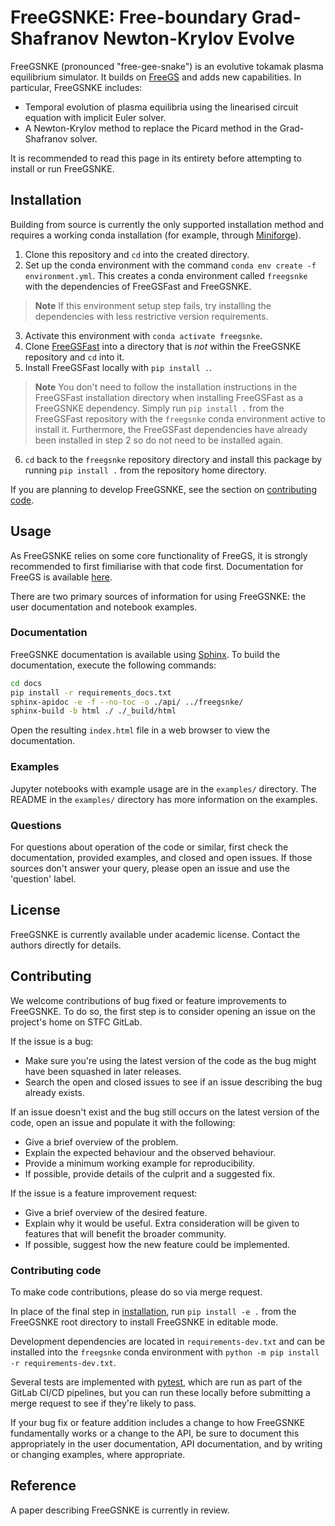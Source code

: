 # FreeGSNKE: Free-boundary Grad-Shafranov Newton-Krylov Evolve

FreeGSNKE (pronounced "free-gee-snake") is an evolutive tokamak plasma
equilibrium simulator. It builds on
[FreeGS](https://github.com/bendudson/freegs) and adds new capabilities. In
particular, FreeGSNKE includes:
- Temporal evolution of plasma equilibria using the linearised circuit equation
  with implicit Euler solver.
- A Newton-Krylov method to replace the Picard method in the Grad-Shafranov
  solver.

It is recommended to read this page in its entirety before attempting to install
or run FreeGSNKE.

## Installation
Building from source is currently the only supported installation method and
requires a working conda installation (for example, through
[Miniforge](https://github.com/conda-forge/miniforge)).

1. Clone this repository and `cd` into the created directory.
2. Set up the conda environment with the command `conda env create -f
   environment.yml`. This creates a conda environment called `freegsnke` with
   the dependencies of FreeGSFast and FreeGSNKE.
> **Note** If this environment setup step fails, try installing the dependencies
> with less restrictive version requirements. 
3. Activate this environment with `conda activate freegsnke`.
4. Clone [FreeGSFast](https://github.com/farscape-project/freegsfast) into a
   directory that is *not* within the FreeGSNKE repository and `cd` into it.
5. Install FreeGSFast locally with `pip install .`.
> **Note** You don't need to follow the installation instructions in the
> FreeGSFast installation directory when installing FreeGSFast as a FreeGSNKE
> dependency. Simply run `pip install .` from the FreeGSFast repository with the
> `freegsnke` conda environment active to install it. Furthermore, the
> FreeGSFast dependencies have already been installed in step 2 so do not need
> to be installed again.
6. `cd` back to the `freegsnke` repository directory and install this package by
   running `pip install .` from the repository home directory.

If you are planning to develop FreeGSNKE, see the section on
[contributing code](#contributing-code).

## Usage

As FreeGSNKE relies on some core functionality of FreeGS, it is strongly
recommended to first fimiliarise with that code first. Documentation for FreeGS
is available [here](https://freegs.readthedocs.io/en/latest/).

There are two primary sources of information for using FreeGSNKE: the user
documentation and notebook examples.

### Documentation

FreeGSNKE documentation is available using
[Sphinx](https://www.sphinx-doc.org/en/master/). To build the documentation,
execute the following commands:
```bash
cd docs
pip install -r requirements_docs.txt
sphinx-apidoc -e -f --no-toc -o ./api/ ../freegsnke/ 
sphinx-build -b html ./ ./_build/html
```

Open the resulting `index.html` file in a web browser to view the documentation.

### Examples

Jupyter notebooks with example usage are in the `examples/` directory. The
README in the `examples/` directory has more information on the examples.

### Questions

For questions about operation of the code or similar, first check the
documentation, provided examples, and closed and open issues. If those sources
don't answer your query, please open an issue and use the 'question' label.

## License

FreeGSNKE is currently available under academic license. Contact the authors
directly for details.

## Contributing

We welcome contributions of bug fixed or feature improvements to FreeGSNKE. To
do so, the first step is to consider opening an issue on the project's home on
STFC GitLab.

If the issue is a bug:
- Make sure you're using the latest version of the code as the bug might have
  been squashed in later releases.
- Search the open and closed issues to see if an issue describing the bug
  already exists.
  
If an issue doesn't exist and the bug still occurs on the
latest version of the code, open an issue and populate it with the following:
- Give a brief overview of the problem.
- Explain the expected behaviour and the observed behaviour.
- Provide a minimum working example for reproducibility.
- If possible, provide details of the culprit and a suggested fix.

If the issue is a feature improvement request:
- Give a brief overview of the desired feature.
- Explain why it would be useful. Extra consideration will be given to features
  that will benefit the broader community.
- If possible, suggest how the new feature could be implemented.

### Contributing code

To make code contributions, please do so via merge request.

In place of the final step in [installation](#installation), run `pip install -e
.` from the FreeGSNKE root directory to install FreeGSNKE in editable mode.

Development dependencies are located in `requirements-dev.txt` and can be
installed into the `freegsnke` conda environment with `python -m pip install -r
requirements-dev.txt`.

Several tests are implemented with [pytest](https://docs.pytest.org/en), which
are run as part of the GitLab CI/CD pipelines, but you can run these locally
before submitting a merge request to see if they're likely to pass.

If your bug fix or feature addition includes a change to how FreeGSNKE
fundamentally works or a change to the API, be sure to document this
appropriately in the user documentation, API documentation, and by writing or
changing examples, where appropriate.


## Reference

A paper describing FreeGSNKE is currently in review.